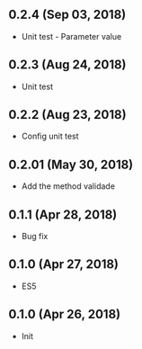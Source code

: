 ## 0.2.4 (Sep 03, 2018)

- Unit test - Parameter value

## 0.2.3 (Aug 24, 2018)

- Unit test

## 0.2.2 (Aug 23, 2018)

- Config unit test

## 0.2.01 (May 30, 2018)

- Add the method validade

## 0.1.1 (Apr 28, 2018)

- Bug fix

## 0.1.0 (Apr 27, 2018)

- ES5

## 0.1.0 (Apr 26, 2018)

- Init

